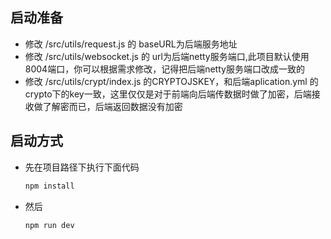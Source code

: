 ## 启动准备
- 修改 /src/utils/request.js  的 baseURL为后端服务地址
- 修改 /src/utils/websocket.js 的 url为后端netty服务端口,此项目默认使用8004端口，你可以根据需求修改，记得把后端netty服务端口改成一致的
- 修改 /src/utils/crypt/index.js 的CRYPTOJSKEY，和后端aplication.yml 的 crypto下的key一致，这里仅仅是对于前端向后端传数据时做了加密，后端接收做了解密而已，后端返回数据没有加密
## 启动方式
- 先在项目路径下执行下面代码
    ``` sh  
    npm install
- 然后
    ``` sh
    npm run dev